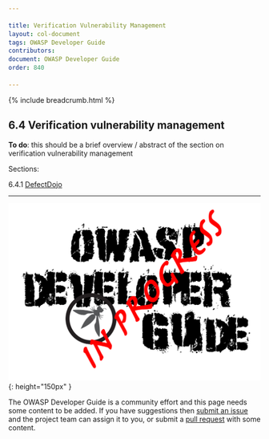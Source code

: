 ```yaml
---

title: Verification Vulnerability Management
layout: col-document
tags: OWASP Developer Guide
contributors:
document: OWASP Developer Guide
order: 840

---
```


{% include breadcrumb.html %}

## 6.4 Verification vulnerability management

**To do**: this should be a brief overview / abstract of the section on verification vulnerability management

Sections:

6.4.1 [DefectDojo](01-defectdojo.md)  

----

![Developer Guide](../../assets/images/dg_wip.png "OWASP Developer Guide"){: height="150px" }

The OWASP Developer Guide is a community effort and this page needs some content to be added.
If you have suggestions then [submit an issue][issue080401] and the project team can assign it to you,
or submit a [pull request][pr] with some content.

[issue080401]: https://github.com/OWASP/www-project-developer-guide/issues/new?labels=enhancement&template=request.md&title=Update:%2008-verification/04-vulnerability-management/00-toc
[pr]: https://github.com/OWASP/www-project-developer-guide/pulls
